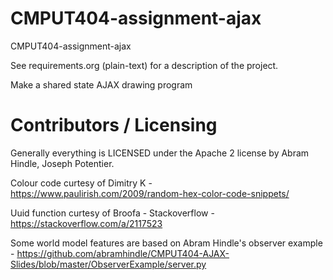 # CMPUT404-assignment-ajax

CMPUT404-assignment-ajax

See requirements.org (plain-text) for a description of the project.

Make a shared state AJAX drawing program

# Contributors / Licensing

Generally everything is LICENSED under the Apache 2 license by Abram Hindle, Joseph Potentier.

Colour code curtesy of Dimitry K - https://www.paulirish.com/2009/random-hex-color-code-snippets/

Uuid function curtesy of Broofa - Stackoverflow - https://stackoverflow.com/a/2117523

Some world model features are based on Abram Hindle's observer example - https://github.com/abramhindle/CMPUT404-AJAX-Slides/blob/master/ObserverExample/server.py
